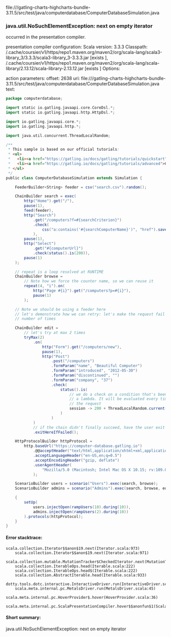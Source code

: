 file://<WORKSPACE>/gatling-charts-highcharts-bundle-3.11.5/src/test/java/computerdatabase/ComputerDatabaseSimulation.java
### java.util.NoSuchElementException: next on empty iterator

occurred in the presentation compiler.

presentation compiler configuration:
Scala version: 3.3.3
Classpath:
<HOME>/.cache/coursier/v1/https/repo1.maven.org/maven2/org/scala-lang/scala3-library_3/3.3.3/scala3-library_3-3.3.3.jar [exists ], <HOME>/.cache/coursier/v1/https/repo1.maven.org/maven2/org/scala-lang/scala-library/2.13.12/scala-library-2.13.12.jar [exists ]
Options:



action parameters:
offset: 2638
uri: file://<WORKSPACE>/gatling-charts-highcharts-bundle-3.11.5/src/test/java/computerdatabase/ComputerDatabaseSimulation.java
text:
```scala
package computerdatabase;

import static io.gatling.javaapi.core.CoreDsl.*;
import static io.gatling.javaapi.http.HttpDsl.*;

import io.gatling.javaapi.core.*;
import io.gatling.javaapi.http.*;

import java.util.concurrent.ThreadLocalRandom;

/**
 * This sample is based on our official tutorials:
 * <ul>
 *   <li><a href="https://gatling.io/docs/gatling/tutorials/quickstart">Gatling quickstart tutorial</a>
 *   <li><a href="https://gatling.io/docs/gatling/tutorials/advanced">Gatling advanced tutorial</a>
 * </ul>
 */
public class ComputerDatabaseSimulation extends Simulation {

    FeederBuilder<String> feeder = csv("search.csv").random();

    ChainBuilder search = exec(
        http("Home").get("/"),
        pause(1),
        feed(feeder),
        http("Search")
            .get("/computers?f=#{searchCriterion}")
            .check(
                css("a:contains('#{searchComputerName}')", "href").saveAs("computerUrl")
            ),
        pause(1),
        http("Select")
            .get("#{computerUrl}")
            .check(status().is(200)),
        pause(1)
    );

    // repeat is a loop resolved at RUNTIME
    ChainBuilder browse =
        // Note how we force the counter name, so we can reuse it
        repeat(4, "i").on(
            http("Page #{i}").get("/computers?p=#{i}"),
            pause(1)
        );

    // Note we should be using a feeder here
    // let's demonstrate how we can retry: let's make the request fail randomly and retry a given
    // number of times

    ChainBuilder edit =
        // let's try at max 2 times
        tryMax(2)
            .on(
                http("Form").get("/computers/new"),
                pause(1),
                http("Post")
                    .post("/computers")
                    .formParam("name", "Beautiful Computer")
                    .formParam("introduced", "2012-05-30")
                    .formParam("discontinued", "")
                    .formParam("company", "37")
                    .check(
                        status().is(
                            // we do a check on a condition that's been customized with
                            // a lambda. It will be evaluated every time a user executes
                            // the request
                            session -> 200 + ThreadLocalRandom.current().nextInt(2)
                        )
                    )
            )
            // if the chain didn't finally succeed, have the user exit the whole scenario
            .exitHereIfFailed();

    HttpProtocolBuilder httpProtocol =
        http.baseUrl("https://computer-database.gatling.io")
            .@@acceptHeader("text/html,application/xhtml+xml,application/xml;q=0.9,*/*;q=0.8")
            .acceptLanguageHeader("en-US,en;q=0.5")
            .acceptEncodingHeader("gzip, deflate")
            .userAgentHeader(
                "Mozilla/5.0 (Macintosh; Intel Mac OS X 10.15; rv:109.0) Gecko/20100101 Firefox/119.0"
            );

    ScenarioBuilder users = scenario("Users").exec(search, browse);
    ScenarioBuilder admins = scenario("Admins").exec(search, browse, edit);

    {
        setUp(
            users.injectOpen(rampUsers(10).during(10)),
            admins.injectOpen(rampUsers(2).during(10))
        ).protocols(httpProtocol);
    }
}

```



#### Error stacktrace:

```
scala.collection.Iterator$$anon$19.next(Iterator.scala:973)
	scala.collection.Iterator$$anon$19.next(Iterator.scala:971)
	scala.collection.mutable.MutationTracker$CheckedIterator.next(MutationTracker.scala:76)
	scala.collection.IterableOps.head(Iterable.scala:222)
	scala.collection.IterableOps.head$(Iterable.scala:222)
	scala.collection.AbstractIterable.head(Iterable.scala:933)
	dotty.tools.dotc.interactive.InteractiveDriver.run(InteractiveDriver.scala:168)
	scala.meta.internal.pc.MetalsDriver.run(MetalsDriver.scala:45)
	scala.meta.internal.pc.HoverProvider$.hover(HoverProvider.scala:36)
	scala.meta.internal.pc.ScalaPresentationCompiler.hover$$anonfun$1(ScalaPresentationCompiler.scala:389)
```
#### Short summary: 

java.util.NoSuchElementException: next on empty iterator